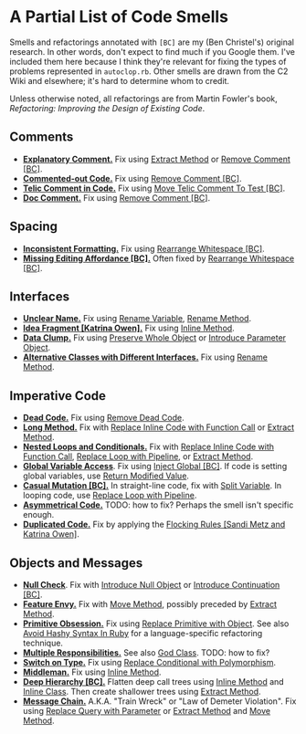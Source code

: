 # A Partial List of Code Smells

Smells and refactorings annotated with `[BC]` are my (Ben
Christel's) original research. In other words, don't expect
to find much if you Google them. I've included them here
because I think they're relevant for fixing the types of
problems represented in `autoclop.rb`. Other smells are
drawn from the C2 Wiki and elsewhere; it's hard to determine
whom to credit.

Unless otherwise noted, all refactorings are from Martin
Fowler's book, _Refactoring: Improving the Design of Existing Code_.

## Comments

- [**Explanatory Comment.**](explanatory-comment.md) Fix using [Extract Method](../refactorings/extract-method.md) or [Remove Comment [BC]](../refactorings/remove-comment.md).
- [**Commented-out Code.**](commented-out-code.md) Fix using [Remove Comment [BC]](../refactorings/remove-comment.md).
- [**Telic Comment in Code.**](telic-comment-in-code.md) Fix using [Move Telic Comment To Test
  [BC]](../refactorings/move-telic-comment-to-test.md).
- [**Doc Comment.**](doc-comment.md) Fix using [Remove Comment [BC]](../refactorings/remove-comment.md).

## Spacing

- [**Inconsistent Formatting.**](inconsistent-formatting.md) Fix using [Rearrange
  Whitespace [BC]](../refactorings/rearrange-whitespace.md).
- [**Missing Editing Affordance [BC].**](missing-editing-affordance.md) Often fixed by [Rearrange Whitespace [BC]](../refactorings/rearrange-whitespace.md).

## Interfaces

- [**Unclear Name.**]() Fix using [Rename
  Variable](https://refactoring.com/catalog/renameVariable.html),
  [Rename Method](https://refactoring.com/catalog/changeFunctionDeclaration.html).
- [**Idea Fragment [Katrina Owen].**](https://www.sitepoint.com/whats-in-a-name-anti-patterns-to-a-hard-problem/) Fix using [Inline Method]().
- [**Data Clump.**]() Fix using [Preserve Whole Object](https://refactoring.com/catalog/preserveWholeObject.html) or [Introduce Parameter Object](https://refactoring.com/catalog/introduceParameterObject.html).
- [**Alternative Classes with Different Interfaces.**](https://blog.codinghorror.com/code-smells/) Fix using [Rename Method](https://refactoring.com/catalog/changeFunctionDeclaration.html).

## Imperative Code

- [**Dead Code.**]() Fix using [Remove Dead Code](https://refactoring.com/catalog/removeDeadCode.html).
- [**Long Method.**]() Fix with [Replace Inline Code with Function Call](https://refactoring.com/catalog/replaceInlineCodeWithFunctionCall.html) or [Extract Method](../refactorings/extract-method.md).
- [**Nested Loops and Conditionals.**](http://wiki.c2.com/?ArrowAntiPattern) Fix with [Replace Inline Code with Function Call](https://refactoring.com/catalog/replaceInlineCodeWithFunctionCall.html), [Replace Loop with Pipeline](https://refactoring.com/catalog/replaceLoopWithPipeline.html), or [Extract Method](../refactorings/extract-method.md).
- [**Global Variable Access**](http://wiki.c2.com/?GlobalVariablesAreBad). Fix using [Inject Global [BC]](). If code is setting global variables, use [Return Modified Value](https://refactoring.com/catalog/returnModifiedValue.html).
- [**Casual Mutation [BC].**]() In straight-line code, fix with [Split Variable](https://refactoring.com/catalog/splitVariable.html). In looping code, use [Replace Loop with Pipeline](https://refactoring.com/catalog/replaceLoopWithPipeline.html).
- [**Asymmetrical Code.**](http://wiki.c2.com/?AsymmetricalCode) TODO: how to fix? Perhaps the smell isn't specific enough.
- [**Duplicated Code.**]() Fix by applying the [Flocking Rules [Sandi Metz and Katrina Owen]]().

## Objects and Messages

- [**Null Check**](http://wiki.c2.com/?NullConsideredHarmful). Fix with [Introduce Null Object](https://refactoring.com/catalog/introduceSpecialCase.html) or [Introduce Continuation [BC]]().
- [**Feature Envy.**](http://wiki.c2.com/?FeatureEnvySmell) Fix with [Move Method](), possibly preceded by [Extract Method](../refactorings/extract-method.md).
- [**Primitive Obsession.**](http://wiki.c2.com/?PrimitiveObsession) Fix using [Replace Primitive with Object](). See also [Avoid Hashy Syntax In Ruby](http://wiki.c2.com/?AvoidHashySyntaxInRuby) for a language-specific refactoring technique.
- [**Multiple Responsibilities.**](http://wiki.c2.com/?OneResponsibilityRule) See also [God Class](http://wiki.c2.com/?GodClass). TODO: how to fix?
- [**Switch on Type.**](http://wiki.c2.com/?SwitchStatementsSmell) Fix using [Replace Conditional with Polymorphism]().
- [**Middleman.**]() Fix using [Inline Method](https://refactoring.com/catalog/inlineFunction.html).
- [**Deep Hierarchy [BC].**]() Flatten deep call trees using [Inline Method](https://refactoring.com/catalog/inlineFunction.html) and [Inline Class](https://refactoring.com/catalog/inlineClass.html). Then create shallower trees using [Extract Method](../refactorings/extract-method.md).
- [**Message Chain.**]() A.K.A. "Train Wreck" or "Law of Demeter Violation". Fix using [Replace Query with Parameter](https://refactoring.com/catalog/replaceQueryWithParameter.html) or [Extract Method](../refactorings/extract-method.md) and [Move Method](https://refactoring.com/catalog/moveFunction.html).
